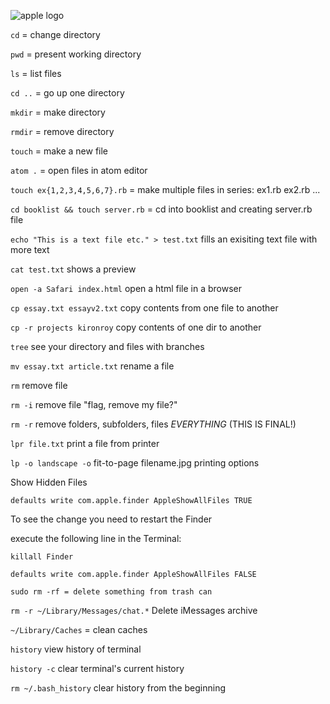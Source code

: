 
![apple logo](https://kironroy.github.io/apple.svg)


`cd` = change directory

`pwd` = present working directory

`ls`  = list files

`cd ..` = go up one directory

`mkdir` = make directory

`rmdir` = remove directory

`touch` = make a new file

`atom .` = open files in atom editor

`touch ex{1,2,3,4,5,6,7}.rb` = make multiple files in series: ex1.rb ex2.rb ...

`cd booklist && touch server.rb` = cd into booklist and creating server.rb file

`echo "This is a text file etc." > test.txt` fills an exisiting text file with more text

`cat test.txt` shows a preview

`open -a Safari index.html` open a html file in a browser

`cp essay.txt essayv2.txt` copy contents from one file to another

`cp -r projects kironroy` copy contents of one dir to another

`tree` see your directory and files with branches

`mv essay.txt article.txt`  rename a file

`rm` remove file

`rm -i` remove file "flag, remove my file?"

`rm -r` remove folders, subfolders, files *EVERYTHING* (THIS IS FINAL!)

`lpr file.txt` print a file from printer

`lp -o landscape -o` fit-to-page filename.jpg printing options

Show Hidden Files

`defaults write com.apple.finder AppleShowAllFiles TRUE`

To see the change you need to restart the Finder

execute the following line in the Terminal:

`killall Finder`

`defaults write com.apple.finder AppleShowAllFiles FALSE`

`sudo rm -rf = delete something from trash can`

`rm -r ~/Library/Messages/chat.*` Delete iMessages archive

`~/Library/Caches` = clean caches

`history` view history of terminal

`history -c` clear terminal's current history

`rm ~/.bash_history` clear history from the beginning
